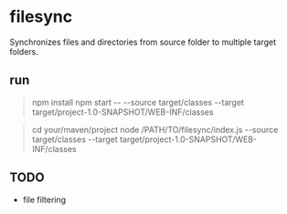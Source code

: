 # filesync

Synchronizes files and directories from source folder to multiple target folders.

## run

> npm install
> npm start -- --source target/classes --target target/project-1.0-SNAPSHOT/WEB-INF/classes

> cd your/maven/project
> node /PATH/TO/filesync/index.js --source target/classes --target target/project-1.0-SNAPSHOT/WEB-INF/classes

## TODO

 - file filtering
